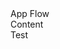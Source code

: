 <link rel="stylesheet" href="{{ site.baseurl }}/css/docs.css">
<link rel="stylesheet" type="text/css" href="//fonts.googleapis.com/css?family=Raleway" />
<div class="title">App Flow</div>
<div class="section">

</div>
<div class="section app-tray">
  <div class="app">
    <div class="app-header app-icon"><i class="fa fa-cog"></i></div>
    <div class="app-content">Content</div>
    <div class="app-title">Test</div>
  <div>
</div>
